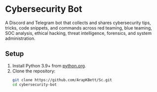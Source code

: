 # Cybersecurity Bot

A Discord and Telegram bot that collects and shares cybersecurity tips, tricks, code snippets, and commands across red teaming, blue teaming, SOC analysis, ethical hacking, threat intelligence, forensics, and system administration.

## Setup

1. Install Python 3.9+ from [python.org](https://www.python.org/).
2. Clone the repository:
   ```bash
   git clone https://github.com/ArapKBett/Sc.git
   cd cybersecurity-bot
